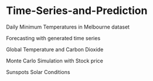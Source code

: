 # Time-Series-and-Prediction

Daily Minimum Temperatures in Melbourne dataset

Forecasting with generated time series

Global Temperature and Carbon Dioxide

Monte Carlo Simulation with Stock price

Sunspots Solar Conditions